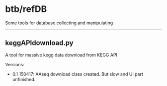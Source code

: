 # btb/refDB

Some tools for database collecting and manipulating

---

## keggAPIdownload.py

A tool for massive kegg data download from KEGG API

Versions:
  - 0.1	150417: AAseq download class created. But slow and UI part unfinished.

